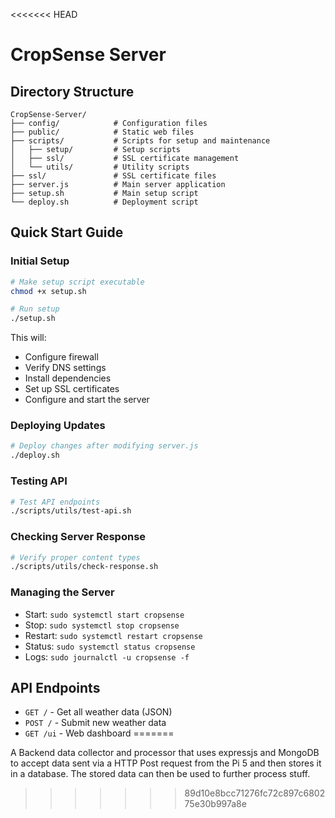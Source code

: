 <<<<<<< HEAD
# CropSense Server

## Directory Structure

```
CropSense-Server/
├── config/            # Configuration files
├── public/            # Static web files
├── scripts/           # Scripts for setup and maintenance
│   ├── setup/         # Setup scripts
│   ├── ssl/           # SSL certificate management
│   └── utils/         # Utility scripts
├── ssl/               # SSL certificate files
├── server.js          # Main server application
├── setup.sh           # Main setup script
└── deploy.sh          # Deployment script
```

## Quick Start Guide

### Initial Setup

```bash
# Make setup script executable
chmod +x setup.sh

# Run setup
./setup.sh
```

This will:
- Configure firewall
- Verify DNS settings
- Install dependencies
- Set up SSL certificates
- Configure and start the server

### Deploying Updates

```bash
# Deploy changes after modifying server.js
./deploy.sh
```

### Testing API

```bash
# Test API endpoints
./scripts/utils/test-api.sh
```

### Checking Server Response

```bash
# Verify proper content types
./scripts/utils/check-response.sh
```

### Managing the Server

- Start: `sudo systemctl start cropsense`
- Stop: `sudo systemctl stop cropsense`
- Restart: `sudo systemctl restart cropsense`
- Status: `sudo systemctl status cropsense`
- Logs: `sudo journalctl -u cropsense -f`

## API Endpoints

- `GET /` - Get all weather data (JSON)
- `POST /` - Submit new weather data
- `GET /ui` - Web dashboard
=======

A Backend data collector and processor that uses expressjs and MongoDB to accept data sent via a HTTP Post request from the Pi 5 and then stores it in a database. The stored data can then be used to further process stuff.

>>>>>>> 89d10e8bcc71276fc72c897c680275e30b997a8e

